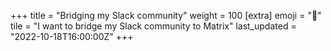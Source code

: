 +++
title = "Bridging my Slack community"
weight = 100
[extra]
emoji = "🌉"
tile = "I want to bridge my Slack community to Matrix"
last_updated = "2022-10-18T16:00:00Z"
+++
